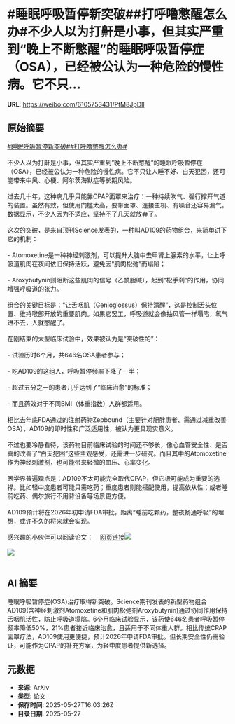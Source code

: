 # #睡眠呼吸暂停新突破##打呼噜憋醒怎么办#不少人以为打鼾是小事，但其实严重到“晚上不断憋醒”的睡眠呼吸暂停症（OSA），已经被公认为一种危险的慢性病。它不只...

**URL**: https://weibo.com/6105753431/PtM8JpDIl

## 原始摘要

<a href="https://m.weibo.cn/search?containerid=231522type%3D1%26t%3D10%26q%3D%23%E7%9D%A1%E7%9C%A0%E5%91%BC%E5%90%B8%E6%9A%82%E5%81%9C%E6%96%B0%E7%AA%81%E7%A0%B4%23&amp;extparam=%23%E7%9D%A1%E7%9C%A0%E5%91%BC%E5%90%B8%E6%9A%82%E5%81%9C%E6%96%B0%E7%AA%81%E7%A0%B4%23" data-hide=""><span class="surl-text">#睡眠呼吸暂停新突破#</span></a><a href="https://m.weibo.cn/search?containerid=231522type%3D1%26t%3D10%26q%3D%23%E6%89%93%E5%91%BC%E5%99%9C%E6%86%8B%E9%86%92%E6%80%8E%E4%B9%88%E5%8A%9E%23&amp;extparam=%23%E6%89%93%E5%91%BC%E5%99%9C%E6%86%8B%E9%86%92%E6%80%8E%E4%B9%88%E5%8A%9E%23" data-hide=""><span class="surl-text">#打呼噜憋醒怎么办#</span></a><br><br>不少人以为打鼾是小事，但其实严重到“晚上不断憋醒”的睡眠呼吸暂停症（OSA），已经被公认为一种危险的慢性病。它不只让人睡不好、白天犯困，还可能带来中风、心梗、阿尔茨海默症等长期风险。<br><br>过去几十年，这种病几乎只能靠CPAP面罩来治疗：一种持续吹气、强行撑开气道的装置。虽然有效，但使用门槛太高，要带面罩、连接主机、有噪音还容易漏气。数据显示，不少人因为不适应，坚持不了几天就放弃了。<br><br>这次的突破，是来自顶刊Science发表的，一种叫AD109的药物组合，来简单讲下它的机制：<br><br>- Atomoxetine是一种神经刺激剂，可以提升大脑中去甲肾上腺素的水平，让上呼吸道肌肉在夜间依旧保持活跃，避免因“肌肉松弛”而塌陷；<br><br>- Aroxybutynin则阻断这些肌肉的信号（乙酰胆碱），起到“松手刹”的作用，协同增强呼吸道的张力。<br><br>组合的关键目标是：“让舌咽肌（Genioglossus）保持清醒”，这是控制舌头位置、维持喉部开放的重要肌肉。如果它罢工，呼吸道就会像抽风管一样塌陷，氧气进不去，人就憋醒了。<br><br>在刚结束的大型临床试验中，效果被认为是“突破性的”：<br><br>- 试验历时6个月，共646名OSA患者参与；<br><br>- 吃AD109的这组人，呼吸暂停频率下降了一半；<br><br>- 超过五分之一的患者几乎达到了“临床治愈”的标准；<br><br>- 而且药效对于不同BMI（体重指数）人群都适用。<br><br>相比去年底FDA通过的注射药物Zepbound（主要针对肥胖患者、需通过减重改善OSA），AD109的即时性和广泛适用性，被认为更具现实意义。<br><br>不过也要冷静看待，该药物目前临床试验的时间还不够长，像心血管安全性、是否真的改善了“白天犯困”这些主观感受，还需进一步研究。而且其中的Atomoxetine作为神经刺激剂，也可能带来轻微的血压、心率变化。<br><br>医学界普遍观点是：AD109不太可能完全取代CPAP，但它极可能成为重要的选择。比如轻中度患者可能只需吃药；重度患者则能搭配使用，提高依从性；或者睡前吃药、偶尔旅行不用背设备等场景更方便。<br><br>AD109预计将在2026年初申请FDA审批，距离“睡前吃颗药，整夜畅通呼吸”的理想，或许不久的将来就会实现。<br><br>感兴趣的小伙伴可以阅读论文：<a href="https://weibo.cn/sinaurl?u=https%3A%2F%2Fpubmed.ncbi.nlm.nih.gov%2F38207030%2F" data-hide=""><span class="url-icon"><img style="width: 1rem;height: 1rem" src="https://h5.sinaimg.cn/upload/2015/09/25/3/timeline_card_small_web_default.png" referrerpolicy="no-referrer"></span><span class="surl-text">网页链接</span></a><img style="" src="https://tvax1.sinaimg.cn/large/006Fd7o3gy1i1u6b9uat7j30xs0mcdx8.jpg" referrerpolicy="no-referrer"><br><br><img style="" src="https://tvax3.sinaimg.cn/large/006Fd7o3gy1i1u6bb4sgpj32891fy4qp.jpg" referrerpolicy="no-referrer"><br><br>

## AI 摘要

睡眠呼吸暂停症(OSA)治疗取得新突破。Science期刊发表的新型药物组合AD109(含神经刺激剂Atomoxetine和肌肉松弛剂Aroxybutynin)通过协同作用保持舌咽肌活性，防止呼吸道塌陷。6个月临床试验显示，该药使646名患者呼吸暂停频率降低50%，21%患者接近临床治愈，且适用于不同体重人群。相比传统CPAP面罩疗法，AD109使用更便捷，预计2026年申请FDA审批。但长期安全性仍需验证，可能作为CPAP的补充方案，为轻中度患者提供新选择。

## 元数据

- **来源**: ArXiv
- **类型**: 论文
- **保存时间**: 2025-05-27T16:03:26Z
- **目录日期**: 2025-05-27
